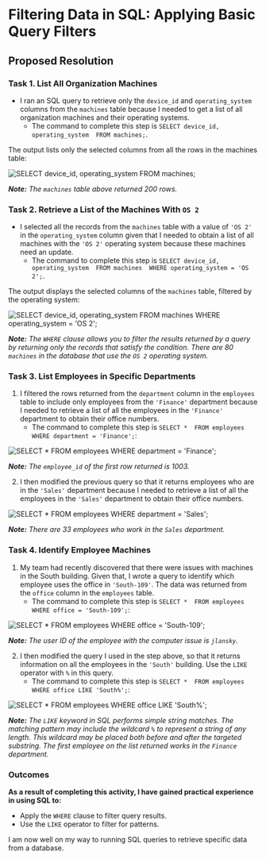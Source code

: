 # Filtering Data in SQL: Applying Basic Query Filters

## Proposed Resolution

### Task 1. List All Organization Machines

* I ran an SQL query to retrieve only the `device_id` and `operating_system` columns from the `machines` table because I needed to get a list of all organization machines and their operating systems.
    * The command to complete this step is `SELECT device_id, operating_system 
FROM machines;`.

The output lists only the selected columns from all the rows in the machines table:

![SELECT device_id, operating_system FROM machines;](https://github.com/user-attachments/assets/884b6e91-8e3a-455e-9b68-d2de9410f5c3)

***Note:**  The `machines` table above returned 200 rows.*

### Task 2. Retrieve a List of the Machines With `OS 2`

* I selected all the records from the `machines` table with a value of `'OS 2'` in the `operating_system` column given that I needed to obtain a list of all machines with the `'OS 2'` operating system because these machines need an update.
  * The command to complete this step is `SELECT device_id, operating_system 
FROM machines 
WHERE operating_system = 'OS 2';`.

The output displays the selected columns of the `machines` table, filtered by the operating system:

![SELECT device_id, operating_system FROM machines WHERE operating_system = 'OS 2';](https://github.com/user-attachments/assets/1960219d-89e9-48d4-bc57-3b3c4541d67d)

***Note:** The `WHERE` clause allows you to filter the results returned by a query by returning only the records that satisfy the condition. There are 80 `machines` in the database that use the `OS 2` operating system.*

### Task 3. List Employees in Specific Departments

1. I filtered the rows returned from the `department` column in the `employees` table to include only employees from the `'Finance'` department because I needed to retrieve a list of all the employees in the `'Finance'` department to obtain their office numbers.
      * The command to complete this step is `SELECT * 
FROM employees 
WHERE department = 'Finance';`:

![SELECT * FROM employees WHERE department = 'Finance';](https://github.com/user-attachments/assets/96e24c8f-8aef-407c-9072-61d68a4fd491)

***Note:** The `employee_id` of the first row returned is 1003.*

2. I then modified the previous query so that it returns employees who are in the `'Sales'` department because I needed to retrieve a list of all the employees in the `'Sales'` department to obtain their office numbers.

![SELECT * FROM employees WHERE department = 'Sales';](https://github.com/user-attachments/assets/288396c0-aa13-4cb8-8a1e-75bac3e333e1)

***Note:** There are 33 employees who work in the `Sales` department.*

### Task 4. Identify Employee Machines

1. My team had recently discovered that there were issues with machines in the South building. Given that, I wrote a query to identify which employee uses the office in `'South-109'`. The data was returned from the `office` column in the `employees` table.
      * The command to complete this step is `SELECT * 
FROM employees 
WHERE office = 'South-109';`:


![SELECT * FROM employees WHERE office = 'South-109';](https://github.com/user-attachments/assets/63860ba0-f558-498a-8a03-90d57a6bb150)

***Note:** The user ID of the employee with the computer issue is `jlansky`.*

2. I then modified the query I used in the step above, so that it returns information on all the employees in the `'South'` building. Use the `LIKE` operator with `%` in this query.
      * The command to complete this step is `SELECT * 
FROM employees 
WHERE office LIKE 'South%';`:

![SELECT * FROM employees WHERE office LIKE 'South%';](https://github.com/user-attachments/assets/24fccbd7-f994-4f68-b610-b41e3ce7e00b)

***Note:** The `LIKE` keyword in SQL performs simple string matches. The matching pattern may include the wildcard `%` to represent a string of any length. This wildcard may be placed both before and after the targeted substring. The first employee on the list returned works in the `Finance` department.*


### Outcomes

**As a result of completing this activity, I have gained practical experience in using SQL to:**

* Apply the `WHERE` clause to filter query results.
* Use the `LIKE` operator to filter for patterns.

I am now well on my way to running SQL queries to retrieve specific data from a database.
